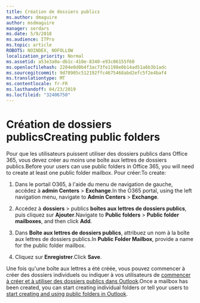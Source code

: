 ```yaml
---
title: Création de dossiers publics
ms.author: dmaguire
author: msdmaguire
manager: serdars
ms.date: 5/9/2018
ms.audience: ITPro
ms.topic: article
ROBOTS: NOINDEX, NOFOLLOW
localization_priority: Normal
ms.assetid: a53e3a0a-db1c-410e-8340-e93c06155f60
ms.openlocfilehash: 2204e0d0b4f3ac73fe1198e0b14ad51a6b3b1adc
ms.sourcegitcommit: 9d78905c512192ffc4675468abd2efc5f2e4baf4
ms.translationtype: MT
ms.contentlocale: fr-FR
ms.lasthandoff: 04/23/2019
ms.locfileid: "32406750"
---
```

# <a name="creating-public-folders"></a><span data-ttu-id="c3c64-102">Création de dossiers publics</span><span class="sxs-lookup"><span data-stu-id="c3c64-102">Creating public folders</span></span>

<span data-ttu-id="c3c64-103">Pour que les utilisateurs puissent utiliser des dossiers publics dans Office 365, vous devez créer au moins une boîte aux lettres de dossiers publics.</span><span class="sxs-lookup"><span data-stu-id="c3c64-103">Before your users can use public folders in Office 365, you will need to create at least one public folder mailbox.</span></span> <span data-ttu-id="c3c64-104">Pour créer:</span><span class="sxs-lookup"><span data-stu-id="c3c64-104">To create:</span></span>
  
1. <span data-ttu-id="c3c64-105">Dans le portail O365, à l'aide du menu de navigation de gauche, accédez à **admin Centers** \> **Exchange**.</span><span class="sxs-lookup"><span data-stu-id="c3c64-105">In the O365 portal, using the left navigation menu, navigate to **Admin Centers** \> **Exchange**.</span></span>
    
2. <span data-ttu-id="c3c64-106">Accédez à **dossiers** \> publics **boîtes aux lettres de dossiers publics**, puis cliquez sur **Ajouter**.</span><span class="sxs-lookup"><span data-stu-id="c3c64-106">Navigate to **Public folders** \> **Public folder mailboxes**, and then click **Add**.</span></span>
    
3. <span data-ttu-id="c3c64-107">Dans **Boîte aux lettres de dossiers publics**, attribuez un nom à la boîte aux lettres de dossiers publics.</span><span class="sxs-lookup"><span data-stu-id="c3c64-107">In **Public Folder Mailbox**, provide a name for the public folder mailbox.</span></span>
    
4. <span data-ttu-id="c3c64-108">Cliquez sur **Enregistrer**.</span><span class="sxs-lookup"><span data-stu-id="c3c64-108">Click **Save**.</span></span>
    
<span data-ttu-id="c3c64-109">Une fois qu'une boîte aux lettres a été créée, vous pouvez commencer à créer des dossiers individuels ou indiquer à vos utilisateurs de [commencer à créer et à utiliser des dossiers publics dans Outlook](https://support.office.com/article/Create-and-share-a-public-folder-in-Outlook-a2835011-d524-4a5c-a207-05c159bb2a97).</span><span class="sxs-lookup"><span data-stu-id="c3c64-109">Once a mailbox has been created, you can start creating individual folders or tell your users to [start creating and using public folders in Outlook](https://support.office.com/article/Create-and-share-a-public-folder-in-Outlook-a2835011-d524-4a5c-a207-05c159bb2a97).</span></span>
  

